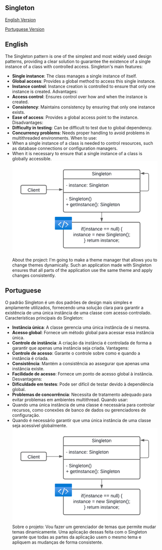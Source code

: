 ## Singleton
[English Version](#english)

[Portuguese Version](#portuguese) 

## English
The Singleton pattern is one of the simplest and most widely used design patterns, providing a clear solution to guarantee the existence of a single instance of a class with controlled access.
Singleton's main features:
*  **Single instance**: The class manages a single instance of itself.
*  **Global access**: Provides a global method to access this single instance.
*  **Instance control**: Instance creation is controlled to ensure that only one instance is created.
Advantages:
*  **Access control**: Ensures control over how and when the instance is created.
*  **Consistency**: Maintains consistency by ensuring that only one instance exists.
*  **Ease of access**: Provides a global access point to the instance.
Disadvantages:
*  **Difficulty in testing**: Can be difficult to test due to global dependency.
*  **Concurrency problems**: Needs proper handling to avoid problems in multithreaded environments.
When to use:
* When a single instance of a class is needed to control resources, such as database connections or configuration managers.
* When it is necessary to ensure that a single instance of a class is globally accessible.
![Singleton](/assets/singleton.png)
About the project:
I'm going to make a theme manager that allows you to change themes dynamically.
Such an application made with Singleton ensures that all parts of the application use the same theme and apply changes consistently.

## Portuguese
O padrão Singleton é um dos padrões de design mais simples e amplamente utilizados, fornecendo uma solução clara para garantir a existência de uma única instância de uma classe com acesso controlado.
Características principais do Singleton:
*   **Instância única**: A classe gerencia uma única instância de si mesma.
*   **Acesso global**: Fornece um método global para acessar essa instância única.
*   **Controle de instância**: A criação da instância é controlada de forma a garantir que apenas uma instância seja criada.
Vantagens:
*   **Controle de acesso**: Garante o controle sobre como e quando a instância é criada.
*   **Consistência**: Mantém a consistência ao assegurar que apenas uma instância existe.
*   **Facilidade de acesso**: Fornece um ponto de acesso global à instância.
Desvantagens:
*   **Dificuldade em testes**: Pode ser difícil de testar devido à dependência global.
*   **Problemas de concorrência**: Necessita de tratamento adequado para evitar problemas em ambientes multithread.
Quando usar:
* Quando uma única instância de uma classe é necessária para controlar recursos, como conexões de banco de dados ou gerenciadores de configuração.
* Quando é necessário garantir que uma única instância de uma classe seja acessível globalmente.
![Singleton](/assets/singleton.png)
Sobre o projeto:
Vou fazer um gerenciador de temas que permite mudar temas dinamicamente.
Uma aplicação dessas feita com o Singleton garante que todas as partes da aplicação usem o mesmo tema e apliquem as mudanças de forma consistente.
